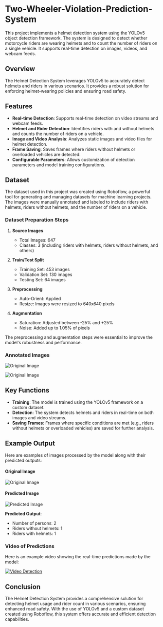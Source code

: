 # Two-Wheeler-Violation-Prediction-System

This project implements a helmet detection system using the YOLOv5 object detection framework. The system is designed to detect whether motorcycle riders are wearing helmets and to count the number of riders on a single vehicle. It supports real-time detection on images, videos, and webcam feeds.

## Overview

The Helmet Detection System leverages YOLOv5 to accurately detect helmets and riders in various scenarios. It provides a robust solution for enforcing helmet-wearing policies and ensuring road safety.

## Features

- **Real-time Detection**: Supports real-time detection on video streams and webcam feeds.
- **Helmet and Rider Detection**: Identifies riders with and without helmets and counts the number of riders on a vehicle.
- **Image and Video Analysis**: Analyzes static images and video files for helmet detection.
- **Frame Saving**: Saves frames where riders without helmets or overloaded vehicles are detected.
- **Configurable Parameters**: Allows customization of detection parameters and model training configurations.

## Dataset

The dataset used in this project was created using Roboflow, a powerful tool for generating and managing datasets for machine learning projects. The images were manually annotated and labeled to include riders with helmets, riders without helmets, and the number of riders on a vehicle.

### Dataset Preparation Steps

1. **Source Images**
    - Total Images: 647
    - Classes: 3 (including riders with helmets, riders without helmets, and others)

2. **Train/Test Split**
    - Training Set: 453 images
    - Validation Set: 130 images
    - Testing Set: 64 images

3. **Preprocessing**
    - Auto-Orient: Applied
    - Resize: Images were resized to 640x640 pixels

4. **Augmentation**
    - Saturation: Adjusted between -25% and +25%
    - Noise: Added up to 1.05% of pixels

The preprocessing and augmentation steps were essential to improve the model's robustness and performance.

### Annotated Images

![Original Image](images/original.png)

![Original Image](images/original.png)

## Key Functions

- **Training**: The model is trained using the YOLOv5 framework on a custom dataset.
- **Detection**: The system detects helmets and riders in real-time on both images and video streams.
- **Saving Frames**: Frames where specific conditions are met (e.g., riders without helmets or overloaded vehicles) are saved for further analysis.

## Example Output

Here are examples of images processed by the model along with their predicted outputs:

#### Original Image

![Original Image](images/original.png)

#### Predicted Image

![Predicted Image](images/detected.png)

**Predicted Output**:
- Number of persons: 2
- Riders without helmets: 1
- Riders with helmets: 1

### Video of Predictions

Here is an example video showing the real-time predictions made by the model:

[![Video Detection](images/thumbnail.png)](https://drive.google.com/file/d/1uJlqjyKeLf5UAgiBZ-DYRwHqWHtpExPl/view?usp=sharing)

## Conclusion

The Helmet Detection System provides a comprehensive solution for detecting helmet usage and rider count in various scenarios, ensuring enhanced road safety. With the use of YOLOv5 and a custom dataset created using Roboflow, this system offers accurate and efficient detection capabilities.
